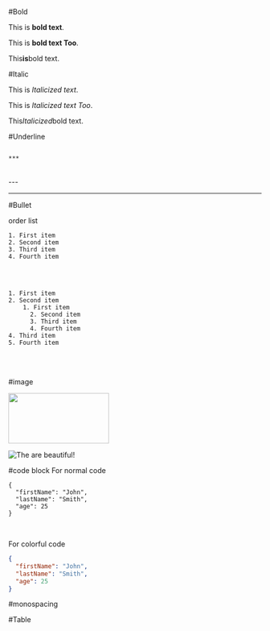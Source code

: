 
#Bold

This is **bold text**.

This is __bold text Too__.

This**is**bold text.


#Italic

This is *Italicized text*.

This is _Italicized text Too_.

This*Italicized*bold text.



#Underline
```

***

```

<br>
---

______


#Bullet

order list

```
1. First item
2. Second item
3. Third item
4. Fourth item
```

<br>

```

1. First item
2. Second item
    1. First item
      2. Second item
      3. Third item
      4. Fourth item
4. Third item
5. Fourth item
```
<br>


<br>


#image

<img src="https://www.google.com/search?q=image&source=lnms&tbm=isch&sa=X&ved=2ahUKEwjtv4f9j7z4AhWI8DgGHcBBDx0Q_AUoAXoECAEQAw&biw=1294&bih=636&dpr=1#imgrc=L2hxXuK7NBWJmM" width="200" height="100">


![The are beautiful!]([https://www.google.com/search?q=image&source=lnms&tbm=isch&sa=X&ved=2ahUKEwjtv4f9j7z4AhWI8DgGHcBBDx0Q_AUoAXoECAEQAw&biw=1294&bih=636&dpr=1#imgrc=L2hxXuK7NBWJmM] "San Juan Mountains")




#code block
For normal code

```
{
  "firstName": "John",
  "lastName": "Smith",
  "age": 25
}
```

<br>

For colorful code

```json
{
  "firstName": "John",
  "lastName": "Smith",
  "age": 25
}
```


#monospacing


#Table



